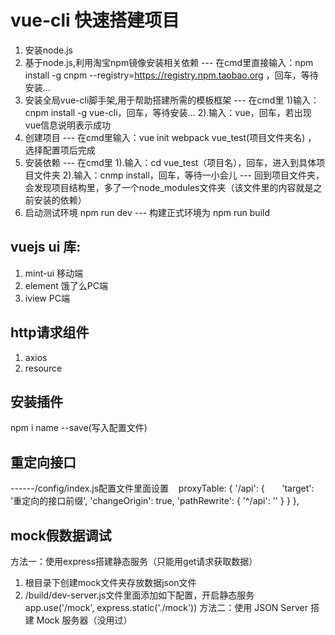 # vue-cli 快速搭建项目 #

1. 安装node.js
2. 基于node.js,利用淘宝npm镜像安装相关依赖 --- 在cmd里直接输入：npm install -g cnpm --registry=https://registry.npm.taobao.org ，回车，等待安装...
3. 安装全局vue-cli脚手架,用于帮助搭建所需的模板框架 --- 在cmd里 1)输入：cnpm install -g vue-cli，回车，等待安装...  2).输入：vue，回车，若出现vue信息说明表示成功
4. 创建项目 --- 在cmd里输入：vue init webpack vue_test(项目文件夹名) ， 选择配置项后完成
5. 安装依赖 --- 在cmd里  1).输入：cd vue_test（项目名），回车，进入到具体项目文件夹 2).输入：cnmp install，回车，等待一小会儿 --- 回到项目文件夹，会发现项目结构里，多了一个node_modules文件夹（该文件里的内容就是之前安装的依赖）
6. 启动测试环境 npm run dev --- 构建正式环境为 npm run build

## vuejs ui 库: ##

1. mint-ui 移动端
2. element 饿了么PC端
3. iview PC端

## http请求组件 ##

1. axios
2. resource

## 安装插件 ##
npm i name --save(写入配置文件)

## 重定向接口 ##
------/config/index.js配置文件里面设置
    proxyTable: {
      '/api': {
        'target': '重定向的接口前缀',
        'changeOrigin': true,
        'pathRewrite': {
          '^/api': ''
        }
      }
    },
    
## mock假数据调试 ##
方法一：使用express搭建静态服务（只能用get请求获取数据）
1. 根目录下创建mock文件夹存放数据json文件
2. /build/dev-server.js文件里面添加如下配置，开启静态服务
   app.use('/mock', express.static('./mock'))
方法二：使用 JSON Server 搭建 Mock 服务器（没用过）
